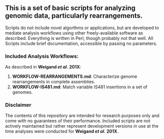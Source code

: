 ## This is a set of basic scripts for analyzing genomic data, particularly rearrangements.
Scripts do not include novel algorthms or applications, but are developed to mediate analysis workflows using other freely-available software as described. Everything is written in Perl, though probably not that well. All Scripts include brief documentation, accessible by passing no parameters.  


### Included Analysis Workflows:  
As described in __Weigand *et al.* 201X__:  
1. __WORKFLOW-REARRANGEMENTS.md__: Characterize genome rearrangements in complete assemblies.
1. __WORKFLOW-IS481.md__: Match variable IS481 insertions in a set of genomes.

### Disclaimer
The contents of this repository are intended for research purposes only and come with no guarantees of their performance. Included scripts are not actively maintained but rather represent development versions in use at the time analyses were conducted for __Weigand *et al.* 201X__.
